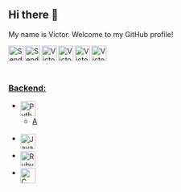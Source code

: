 ## Hi there 👋

My name is Victor. Welcome to my GitHub profile!

<a href="mailto:victor.gimenez@ufabc.edu.br"><img align="left" alt="Send a email 1" width="30px" src="https://toppng.com/uploads/preview/email-send-icon-11549825116mekvlqcvjt.png" />
<a href="mailto:victor.gimenez@gmx.es"><img align="left" alt="Send a email 1" width="30px" src="https://toppng.com/uploads/preview/email-send-icon-11549825116mekvlqcvjt.png" />
<a href="https://www.linkedin.com/in/victor-borghi-gimenez-04466666/"><img align="left" alt="Victor's LinkedIn" width="30px" src="https://upload.wikimedia.org/wikipedia/commons/8/81/LinkedIn_icon.svg" />
<a href="https://www.researchgate.net/profile/Victor-Gimenez-3/"><img align="left" alt="Victor's ResearchGate" width="30px" src="https://upload.wikimedia.org/wikipedia/commons/5/5e/ResearchGate_icon_SVG.svg" />
<a href="http://lattes.cnpq.br/4344720857265863"><img align="left" alt="Victor's Lattes" width="30px" src="https://ufmg.br/thumbor/jKht0gK_EKiWGANsvxCB7ORa9_4=/27x0:396x247/712x474/https://ufmg.br/storage/d/4/9/9/d499bf9074133db295373575066f97e4_15622676670826_972558144.png" />
<a href="https://discord.gg/@VGimenez"><img align="left" alt="Victor's Discord" width="30px" src="https://upload.wikimedia.org/wikipedia/commons/c/c5/Discord_logo_round.svg" />

<br><br><br>

### Backend:
<ul>
  <li><a href="https://www.python.org/"><img align="left" title="Python" width="30px" src="https://upload.wikimedia.org/wikipedia/commons/c/c3/Python-logo-notext.svg" /></li>
    <ul>
      <li>A</li>
    </ul>
  <br>
  <li><a href="https://www.java.com/"><img align="left" title="Java" width="30px" src="https://www.svgrepo.com/show/303388/java-4-logo.svg" /></li>
  <br>
  <li><a href="https://www.ruby-lang.org/"><img align="left" title="Ruby" width="30px" src="https://upload.wikimedia.org/wikipedia/commons/7/73/Ruby_logo.svg" /></li>
  <br>
  <li><img align="left" title="C" width="30px" src="https://upload.wikimedia.org/wikipedia/commons/1/18/C_Programming_Language.svg" /></li>
</ul>






<!--
**VictorGimenez/VictorGimenez** is a ✨ _special_ ✨ repository because its `README.md` (this file) appears on your GitHub profile.

Here are some ideas to get you started:

- 🔭 I’m currently working on ...
- 🌱 I’m currently learning ...
- 👯 I’m looking to collaborate on ...
- 🤔 I’m looking for help with ...
- 💬 Ask me about ...
- 📫 How to reach me: ...
- 😄 Pronouns: ...
- ⚡ Fun fact: ...
-->
